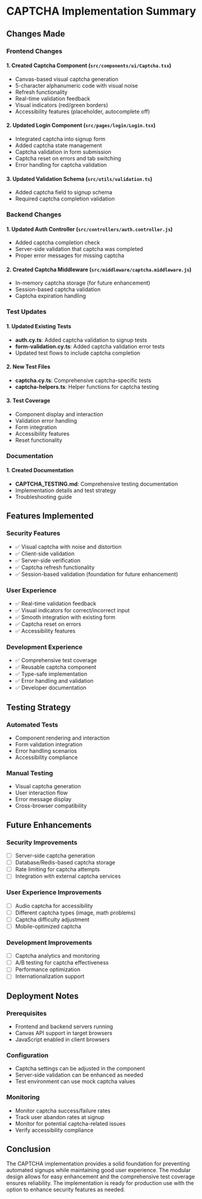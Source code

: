 # CAPTCHA Implementation Summary

## Changes Made

### Frontend Changes

#### 1. Created Captcha Component (`src/components/ui/Captcha.tsx`)
- Canvas-based visual captcha generation
- 5-character alphanumeric code with visual noise
- Refresh functionality
- Real-time validation feedback
- Visual indicators (red/green borders)
- Accessibility features (placeholder, autocomplete off)

#### 2. Updated Login Component (`src/pages/login/Login.tsx`)
- Integrated captcha into signup form
- Added captcha state management
- Captcha validation in form submission
- Captcha reset on errors and tab switching
- Error handling for captcha validation

#### 3. Updated Validation Schema (`src/utils/validation.ts`)
- Added captcha field to signup schema
- Required captcha completion validation

### Backend Changes

#### 1. Updated Auth Controller (`src/controllers/auth.controller.js`)
- Added captcha completion check
- Server-side validation that captcha was completed
- Proper error messages for missing captcha

#### 2. Created Captcha Middleware (`src/middleware/captcha.middleware.js`)
- In-memory captcha storage (for future enhancement)
- Session-based captcha validation
- Captcha expiration handling

### Test Updates

#### 1. Updated Existing Tests
- **auth.cy.ts**: Added captcha validation to signup tests
- **form-validation.cy.ts**: Added captcha validation error tests
- Updated test flows to include captcha completion

#### 2. New Test Files
- **captcha.cy.ts**: Comprehensive captcha-specific tests
- **captcha-helpers.ts**: Helper functions for captcha testing

#### 3. Test Coverage
- Component display and interaction
- Validation error handling
- Form integration
- Accessibility features
- Reset functionality

### Documentation

#### 1. Created Documentation
- **CAPTCHA_TESTING.md**: Comprehensive testing documentation
- Implementation details and test strategy
- Troubleshooting guide

## Features Implemented

### Security Features
- ✅ Visual captcha with noise and distortion
- ✅ Client-side validation
- ✅ Server-side verification
- ✅ Captcha refresh functionality
- ✅ Session-based validation (foundation for future enhancement)

### User Experience
- ✅ Real-time validation feedback
- ✅ Visual indicators for correct/incorrect input
- ✅ Smooth integration with existing form
- ✅ Captcha reset on errors
- ✅ Accessibility features

### Development Experience
- ✅ Comprehensive test coverage
- ✅ Reusable captcha component
- ✅ Type-safe implementation
- ✅ Error handling and validation
- ✅ Developer documentation

## Testing Strategy

### Automated Tests
- Component rendering and interaction
- Form validation integration
- Error handling scenarios
- Accessibility compliance

### Manual Testing
- Visual captcha generation
- User interaction flow
- Error message display
- Cross-browser compatibility

## Future Enhancements

### Security Improvements
- [ ] Server-side captcha generation
- [ ] Database/Redis-based captcha storage
- [ ] Rate limiting for captcha attempts
- [ ] Integration with external captcha services

### User Experience Improvements
- [ ] Audio captcha for accessibility
- [ ] Different captcha types (image, math problems)
- [ ] Captcha difficulty adjustment
- [ ] Mobile-optimized captcha

### Development Improvements
- [ ] Captcha analytics and monitoring
- [ ] A/B testing for captcha effectiveness
- [ ] Performance optimization
- [ ] Internationalization support

## Deployment Notes

### Prerequisites
- Frontend and backend servers running
- Canvas API support in target browsers
- JavaScript enabled in client browsers

### Configuration
- Captcha settings can be adjusted in the component
- Server-side validation can be enhanced as needed
- Test environment can use mock captcha values

### Monitoring
- Monitor captcha success/failure rates
- Track user abandon rates at signup
- Monitor for potential captcha-related issues
- Verify accessibility compliance

## Conclusion

The CAPTCHA implementation provides a solid foundation for preventing automated signups while maintaining good user experience. The modular design allows for easy enhancement and the comprehensive test coverage ensures reliability. The implementation is ready for production use with the option to enhance security features as needed.
